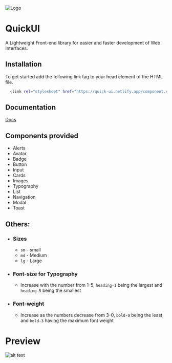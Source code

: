 
![Logo](./src/Logo.png)


# QuickUI

A Lightweight Front-end library for easier and faster development of Web Interfaces.


## Installation

To get started add the following link tag to your head element of the HTML file.

```bash
  <link rel="stylesheet" href="https://quick-ui.netlify.app/component.css" />
```
    
## Documentation

[Docs](https://quick-ui.netlify.app/documentation.html)


## Components provided

- Alerts
- Avatar
- Badge
- Button
- Input
- Cards
- Images
- Typography
- List
- Navigation
- Modal
- Toast

## Others:
- ###  Sizes
    - ```sm``` - small
    - ```md``` - Medium
    - ```lg``` - Large
- ###  Font-size for Typography
    - Increase with the number from 1-5, ```heading-1``` being the largest and ```heading-5```  being the smallest
- ### Font-weight 
    - Increase as the numbers decrease from 3-0, ```bold-0``` being the least and ```bold-3```  having the maximum font weight

# Preview
![alt text](./src/preview.gif)

